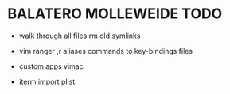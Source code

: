 # BALATERO MOLLEWEIDE TODO

- walk through all files
    rm old symlinks

- vim
    ranger ,r
    aliases commands to key-bindings files
    
- custom apps
    vimac
- iterm
    import plist
